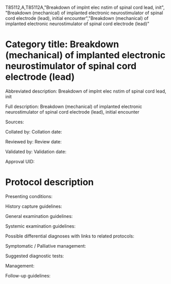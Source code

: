 T85112,A,T85112A,"Breakdown of implnt elec nstim of spinal cord lead, init", "Breakdown (mechanical) of implanted electronic neurostimulator of spinal cord electrode (lead), initial encounter","Breakdown (mechanical) of implanted electronic neurostimulator of spinal cord electrode (lead)"
# Category title: Breakdown (mechanical) of implanted electronic neurostimulator of spinal cord electrode (lead)

Abbreviated description: Breakdown of implnt elec nstim of spinal cord lead, init

Full description: Breakdown (mechanical) of implanted electronic neurostimulator of spinal cord electrode (lead), initial encounter

Sources:

Collated by:
Collation date:

Reviewed by:
Review date:

Validated by:
Validation date:

Approval UID:

# Protocol description

Presenting conditions:

History capture guidelines:

General examination guidelines:

Systemic examination guidelines:

Possible differential diagnoses with links to related protocols:

Symptomatic / Palliative management:

Suggested diagnostic tests:

Management:

Follow-up guidelines:
